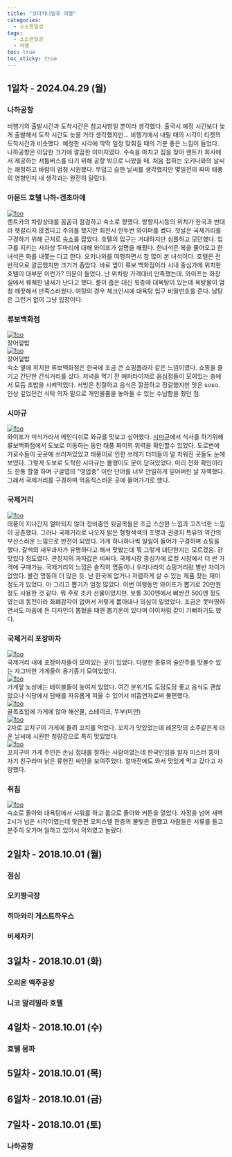 ```yaml
---
title: "코타키나발루 여행"
categories:
  - 소소한일상
tags:
  - 소소한일상
  - 여행
toc: true
toc_sticky: true
---
```


## 1일차 - 2024.04.29 (월)

### 나하공항

비행기의 출발시간과 도착시간은 참고사항일 뿐이라 생각했다. 출국시 예정 시간보다 늦게 출발해서 도착 시간도 늦을 거라 생각했지만... 비행기에서 내릴 때의 시각이 티켓의 도착시간과 비슷했다. 예정한 시각에 딱딱 일정 맞춰질 때의 기분 좋은 느낌이 들었다. 나하공항은 아담한 크기에 깔끔한 이미지였다. 수속을 마치고 짐을 찾아 렌트카 회사에서 제공하는 셔틀버스를 타기 위해 공항 밖으로 나왔을 때. 처음 접하는 오키나와의 날씨는 쾌청하고 바람이 엄청 시원했다. 무덥고 습한 날씨를 생각했지만 몇일전의 짜미 태풍의 영향인지 내 생각과는 완전히 달랐다.

### 아몬드 호텔 나하-겐초마에

[![foo](https://c2.staticflickr.com/8/7839/44602284350_62c605d90e.jpg)](https://c2.staticflickr.com/8/7839/44602284350_62c605d90e.jpg)  
렌트카의 차량상태를 꼼꼼히 점검하고 숙소로 향했다. 방향지시등의 위치가 한국과 반대라 헷갈리지 않겠다고 주의를 했지만 회전시 한두번 와이퍼를 켰다.
첫날은 국제거리를 구경하기 위해 근처로 [숙소](https://goo.gl/maps/DzJbhZTdUG42 "아몬드 호텔 나하-겐초마에")를 잡았다. 호텔의 입구는 거대하지만 심플하고 모던했다. 입구를 지키는 사자상 두마리에 대해 와이프가 설명을 해줬다. 한녀석은 복을 물어오고 한녀석은 화를 내쫓는 다고 한다. 오키나와를 여행하면서 참 많이 본 녀석이다. 호텔은 전반적으로 깔끔했지만 크기가 좁았다. 바로 옆이 류보 백화점이라 시내 중심가에 위치한 호텔이 대부분 이런가? 의문이 들었다. 난 위치랑 가격대비 만족했는데. 와이프는 화장실에서 퀘퀘한 냄새가 난다고 했다. 룸이 좁은 대신 윗층에 대욕탕이 있는데 욕탕물이 엄청 깨끗해서 만족스러웠다. 여탕의 경우 체크인시에 대욕탕 입구 비밀번호를 준다. 남탕은 그런거 없이 그냥 입장이다.

### 류보백화점

[![foo](https://c1.staticflickr.com/5/4860/44643589120_63a58a3e2c.jpg)](https://c1.staticflickr.com/5/4860/44643589120_63a58a3e2c.jpg)  
장어덮밥  
[![foo](https://c1.staticflickr.com/5/4840/44643591580_2ecb85d1b7.jpg)](https://c1.staticflickr.com/5/4840/44643591580_2ecb85d1b7.jpg)  
장어덮밥  
숙소 옆에 위치한 류보백화점은 한국에 조금 큰 쇼핑플라자 같은 느낌이였다. 쇼핑을 즐기고 간단한 간식거리를 샀다. 저녁을 먹기 전 에피타이저로 음심점들이 모여있는 층에서 모듬 초밥을 시켜먹었다. 서빙은 친절하고 음식은 깔끔하고 정갈했지만 맛은 soso. 인상 깊었던건 식탁 의자 밑으로 개인물품을 놓아둘 수 있는 수납함을 줬던 점.

### 시마규

[![foo](https://c2.staticflickr.com/8/7921/46419110771_a473e6fcdf.jpg)](https://c2.staticflickr.com/8/7921/46419110771_a473e6fcdf.jpg)  
와이프가 미식가라서 메인디쉬로 와규를 맛보고 싶어했다. [시마규](https://goo.gl/maps/6r34scTzfmw "시마규")에서 식사를 하기위해 류보백화점에서 도보로 이동하는 동안 태풍 짜미의 위력을 확인할수 있었다. 도로변에 가로수들이 곳곳에 쓰러져있었고 태풍이로 인한 쓰레기 더미들이 덜 치워진 곳들도 눈에 보였다. 그렇게 도보로 도착한 시마규는 불행이도 문이 닫혀있었다. 미리 전화 확인이라도 한통 할껄 하며 구글맵의 "영업중" 이란 단어를 너무 안일하게 믿어버린 날 자책했다. 그래서 국제거리를 구경하며 먹음직스러운 곳에 들어가기로 했다.

### 국제거리

[![foo](https://c1.staticflickr.com/5/4834/44602508450_7a00b7895c.jpg)](https://c1.staticflickr.com/5/4834/44602508450_7a00b7895c.jpg)  
태풍이 지나간지 얼마되지 않아 정비중인 뒷골목들은 조금 스산한 느낌과 고즈넉한 느낌이 공존했다. 그러나 국제거리로 나오자 밝은 형형색색의 조명과 관광지 특유의 약간의 부산스러운 느낌으로 반전이 되었다. 가게 하나하나씩 일일이 들어가 구경하며 쇼핑을 했다. 갈색의 새우과자가 유명하다고 해서 맛봤는데 뭐 그렇게 대단한지는 모르겠음. 걍 맛있다 정도였다. 관장지의 과자값은 비싸다. 국제시장 중심가에 로컬 시장에서 더 싼 가격에 구매가능. 국제거리의 느낌은 솔직히 명동이나 우리나라의 쇼핑거리랑 별반 차이가 없었다. 볼건 명동이 더 많은 듯. 난 한국에 없거나 저렴하게 살 수 있는 제품 찾는 재미 정도가 있었다. 아 그리고 뽑기가 엄청 많았다. 이번 여행동안 와이프가 뽑기로 20만원 정도 사용한 것 같다. 뭐 주로 조카 선물이였지만. 보통 300엔에서 삐싼건 500엔 정도였는데 동전이라 화폐감각이 없어서 저렇게 뽑아대나 의심이 일었었다. 조금은 못마땅하면서도 마음에 든 디자인이 뽑혔을 때엔 뽑기운이 있다며 아이처럼 같이 기뻐하기도 했다.

### 국제거리 포장마차

[![foo](https://c2.staticflickr.com/8/7805/46368605662_ff98e07856.jpg)](https://c2.staticflickr.com/8/7805/46368605662_ff98e07856.jpg)  
국제거리 내에 포장마차들이 모여있는 곳이 있었다. 다양한 종류의 술안주를 맛볼수 있는 자그마한 가게들이 옹기종기 모여있었다.  
[![foo](https://c2.staticflickr.com/8/7830/46368617422_38d10ab620.jpg)](https://c2.staticflickr.com/8/7830/46368617422_38d10ab620.jpg)  
가게앞 노상에는 테이블들이 놓여져 있었다. 여긴 분위기도 도담도담 좋고 음식도 괜찮았으나 식당에서 담배를 자유롭게 피울 수 있어서 비흡연자로써 불편했다.  
[![foo](https://c1.staticflickr.com/5/4828/45506763835_81a8577fca.jpg)](https://c1.staticflickr.com/5/4828/45506763835_81a8577fca.jpg)  
골목초입에 가게에 앉아 해산물, 스테이크, 두부(미안)  
[![foo](https://c1.staticflickr.com/5/4872/45506757365_990301dc97.jpg)](https://c1.staticflickr.com/5/4872/45506757365_990301dc97.jpg)  
2차로 꼬치구이 가게에 들려 꼬치를 먹었다. 꼬치가 맛있었는데 레몬맛의 소주같은게 더운 날씨에 시원한 청량감으로 특히 맛있었다.  
[![foo](https://c2.staticflickr.com/8/7819/46368611432_4407de2ea1.jpg)](https://c2.staticflickr.com/8/7819/46368611432_4407de2ea1.jpg)  
꼬치구이 가게 주인은 손님 접대를 잘하는 사람이였는데 한국인임을 알자 미스터 뚱이 자기 친구라며 낡은 류현진 싸인을 보여주었다. 얼마전에도 와서 맛있게 먹고 갔다고 자랑했다.

### 취침

[![foo](https://c2.staticflickr.com/8/7861/46368603742_c413119a29.jpg)](https://c2.staticflickr.com/8/7861/46368603742_c413119a29.jpg)  
숙소로 돌아와 대욕탕에서 샤워를 하고 룸으로 돌아와 커튼을 열었다. 자정을 넘어 새벽 2시가 넘은 시각이였는데 맞은편 오피스텔 한층의 불빛은 환했고 사람들은 서류를 들고 분주히 오가며 일하고 있어서 의외였고 놀랐다.

## 2일차 - 2018.10.01 (월)

### 점심

### 오키짱극장

### 히마와리 게스트하우스

### 비세자키

## 3일차 - 2018.10.01 (화)

### 오리온 맥주공장

### 니코 알리빌라 호텔

## 4일차 - 2018.10.01 (수)

### 호텔 몽파

## 5일차 - 2018.10.01 (목)

###

## 6일차 - 2018.10.01 (금)

###

## 7일차 - 2018.10.01 (토)

### 나하공항
